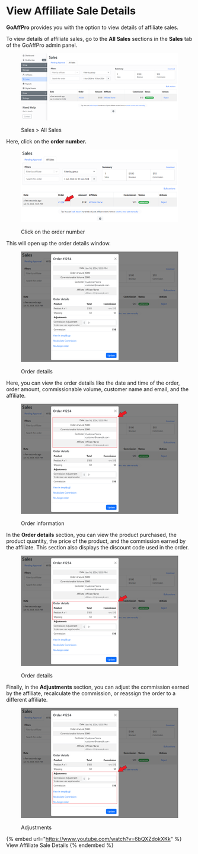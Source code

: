 # View Affiliate Sale Details

**GoAffPro** provides you with the option to view details of affiliate sales.&#x20;

To view details of affiliate sales, go to the **All Sales** sections in the **Sales** tab of the GoAffPro admin panel.

<figure><img src="../../.gitbook/assets/image (3532).png" alt=""><figcaption><p>Sales > All Sales</p></figcaption></figure>

Here, click on the **order number.**

<figure><img src="../../.gitbook/assets/Screenshot 2024-06-10 123810.png" alt=""><figcaption><p>Click on the order number</p></figcaption></figure>

This will open up the order details window.

<figure><img src="../../.gitbook/assets/image (3533).png" alt=""><figcaption><p>Order details</p></figcaption></figure>

Here, you can view the order details like the date and time of the order, order amount, commissionable volume, customer name and email, and the affiliate.&#x20;

<figure><img src="../../.gitbook/assets/Screenshot 2024-06-10 1238332.png" alt=""><figcaption><p>Order information</p></figcaption></figure>

In the **Order details** section, you can view the product purchased, the product quantity, the price of the product, and the commission earned by the affiliate. This section also displays the discount code used in the order.&#x20;

<figure><img src="../../.gitbook/assets/Screenshot 2024-06-10 1233832.png" alt=""><figcaption><p>Order details</p></figcaption></figure>

Finally, in the **Adjustments** section, you can adjust the commission earned by the affiliate, recalculate the commission, or reassign the order to a different affiliate.&#x20;

<figure><img src="../../.gitbook/assets/Screenshot 2024-06-10 123823332.png" alt=""><figcaption><p>Adjustments</p></figcaption></figure>

{% embed url="https://www.youtube.com/watch?v=6bQXZdokXKk" %}
View Affiliate Sale Details
{% endembed %}
